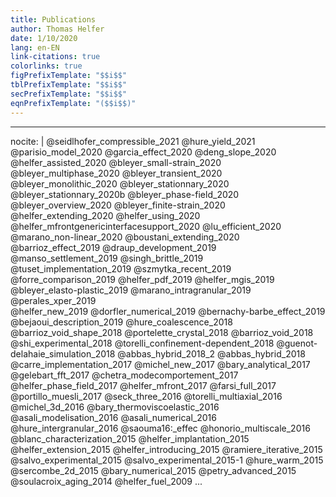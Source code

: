 ```yaml
---
title: Publications
author: Thomas Helfer
date: 1/10/2020
lang: en-EN
link-citations: true
colorlinks: true
figPrefixTemplate: "$$i$$"
tblPrefixTemplate: "$$i$$"
secPrefixTemplate: "$$i$$"
eqnPrefixTemplate: "($$i$$)"
---
```


---
nocite: |
    @seidlhofer_compressible_2021
    @hure_yield_2021
    @parisio_model_2020
    @garcia_effect_2020
    @deng_slope_2020
    @helfer_assisted_2020
    @bleyer_small-strain_2020
    @bleyer_multiphase_2020
    @bleyer_transient_2020
    @bleyer_monolithic_2020
    @bleyer_stationnary_2020
    @bleyer_stationnary_2020b
    @bleyer_phase-field_2020
    @bleyer_overview_2020
    @bleyer_finite-strain_2020
    @helfer_extending_2020
    @helfer_using_2020
    @helfer_mfrontgenericinterfacesupport_2020
    @lu_efficient_2020
    @marano_non-linear_2020
    @boustani_extending_2020
    @barrioz_effect_2019
    @draup_development_2019
    @manso_settlement_2019
    @singh_brittle_2019
    @tuset_implementation_2019
    @szmytka_recent_2019
    @forre_comparison_2019
    @helfer_pdf_2019
    @helfer_mgis_2019
    @bleyer_elasto-plastic_2019
    @marano_intragranular_2019
    @perales_xper_2019    
    @helfer_new_2019
    @dorfler_numerical_2019
    @bernachy-barbe_effect_2019
    @bejaoui_description_2019
    @hure_coalescence_2018
    @barrioz_void_shape_2018
	@portelette_crystal_2018
	@barrioz_void_2018
	@shi_experimental_2018
	@torelli_confinement-dependent_2018
	@guenot-delahaie_simulation_2018
	@abbas_hybrid_2018_2
	@abbas_hybrid_2018
	@carre_implementation_2017
	@michel_new_2017
	@bary_analytical_2017
	@gelebart_fft_2017
	@chetra_modecomportement_2017
	@helfer_phase_field_2017
	@helfer_mfront_2017
	@farsi_full_2017
	@portillo_muesli_2017
	@seck_three_2016
	@torelli_multiaxial_2016
	@michel_3d_2016
	@bary_thermoviscoelastic_2016
	@asali_modelisation_2016
	@asali_numerical_2016
	@hure_intergranular_2016
	@saouma16:_effec
	@honorio_multiscale_2016
	@blanc_characterization_2015
	@helfer_implantation_2015
	@helfer_extension_2015
	@helfer_introducing_2015
	@ramiere_iterative_2015
	@salvo_experimental_2015
	@salvo_experimental_2015-1
	@hure_warm_2015
	@sercombe_2d_2015
	@bary_numerical_2015
	@petry_advanced_2015
	@soulacroix_aging_2014
	@helfer_fuel_2009
...
